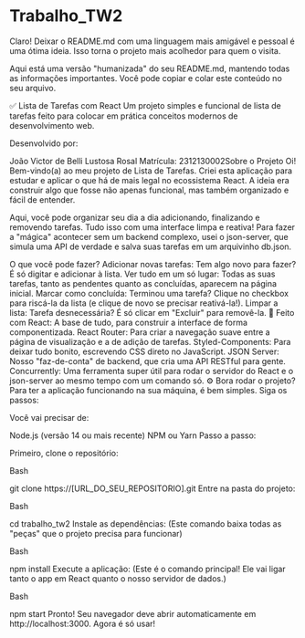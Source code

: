 # Trabalho_TW2

Claro! Deixar o README.md com uma linguagem mais amigável e pessoal é uma ótima ideia. Isso torna o projeto mais acolhedor para quem o visita.

Aqui está uma versão "humanizada" do seu README.md, mantendo todas as informações importantes. Você pode copiar e colar este conteúdo no seu arquivo.

✅ Lista de Tarefas com React
Um projeto simples e funcional de lista de tarefas feito para colocar em prática conceitos modernos de desenvolvimento web.

Desenvolvido por:

João Victor de Belli Lustosa Rosal
Matrícula: 2312130002Sobre o Projeto
Oi! Bem-vindo(a) ao meu projeto de Lista de Tarefas. Criei esta aplicação para estudar e aplicar o que há de mais legal no ecossistema React. A ideia era construir algo que fosse não apenas funcional, mas também organizado e fácil de entender.

Aqui, você pode organizar seu dia a dia adicionando, finalizando e removendo tarefas. Tudo isso com uma interface limpa e reativa! Para fazer a "mágica" acontecer sem um backend complexo, usei o json-server, que simula uma API de verdade e salva suas tarefas em um arquivinho db.json.

O que você pode fazer?
Adicionar novas tarefas: Tem algo novo para fazer? É só digitar e adicionar à lista.
Ver tudo em um só lugar: Todas as suas tarefas, tanto as pendentes quanto as concluídas, aparecem na página inicial.
Marcar como concluída: Terminou uma tarefa? Clique no checkbox para riscá-la da lista (e clique de novo se precisar reativá-la!).
Limpar a lista: Tarefa desnecessária? É só clicar em "Excluir" para removê-la.
🚀 Feito com
React: A base de tudo, para construir a interface de forma componentizada.
React Router: Para criar a navegação suave entre a página de visualização e a de adição de tarefas.
Styled-Components: Para deixar tudo bonito, escrevendo CSS direto no JavaScript.
JSON Server: Nosso "faz-de-conta" de backend, que cria uma API RESTful para gente.
Concurrently: Uma ferramenta super útil para rodar o servidor do React e o json-server ao mesmo tempo com um comando só.
⚙️ Bora rodar o projeto?
Para ter a aplicação funcionando na sua máquina, é bem simples. Siga os passos:

Você vai precisar de:

Node.js (versão 14 ou mais recente)
NPM ou Yarn
Passo a passo:

Primeiro, clone o repositório:

Bash

git clone https://[URL_DO_SEU_REPOSITORIO].git
Entre na pasta do projeto:

Bash

cd trabalho_tw2
Instale as dependências:
(Este comando baixa todas as "peças" que o projeto precisa para funcionar)

Bash

npm install
Execute a aplicação:
(Este é o comando principal! Ele vai ligar tanto o app em React quanto o nosso servidor de dados.)

Bash

npm start
Pronto! Seu navegador deve abrir automaticamente em http://localhost:3000. Agora é só usar!

